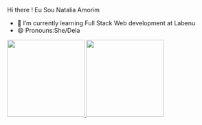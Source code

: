  Hi there  ! Eu Sou Natalia Amorim


- 🌱 I’m currently learning  Full Stack Web development at Labenu
- 😄 Pronouns:She/Dela

<div>
  <a href="https://github.com/natalliaamorim">
<img height="180em" src="https://github-readme-stats.vercel.app/apusername=natalliaamorimi&show_icons=true&theme=ironman&include_all_commits=true&count_private=true"/>
 <img height="180em" src="https://github-readme-stats.vercel.app/api/top-langs/?username=natalliaamorim&layout=compact&langs_count=7&theme=dracula"/>
</div>
